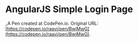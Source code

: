 # AngularJS Simple Login Page
 _A Pen created at CodePen.io. Original URL: [https://codepen.io/raavi/pen/BwjMwG](https://codepen.io/raavi/pen/BwjMwG).

 